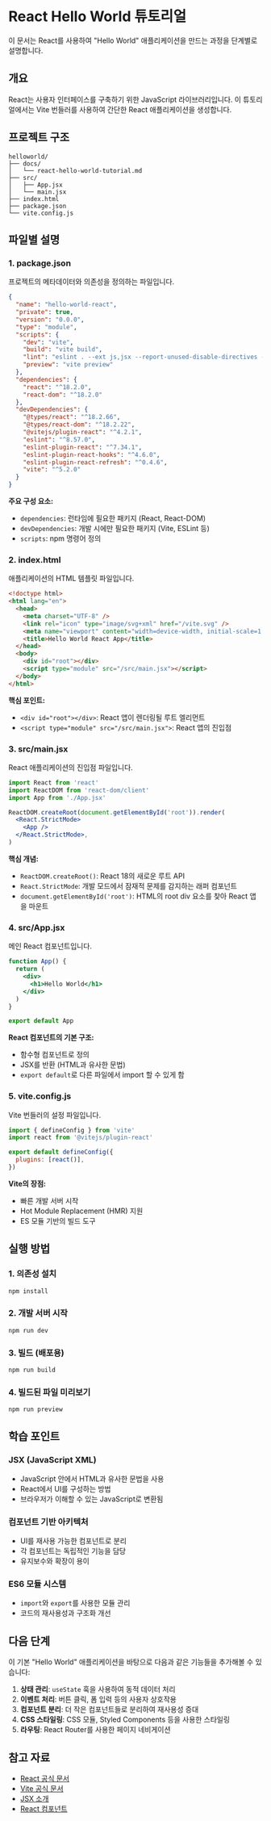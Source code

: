 # React Hello World 튜토리얼

이 문서는 React를 사용하여 "Hello World" 애플리케이션을 만드는 과정을 단계별로 설명합니다.

## 개요

React는 사용자 인터페이스를 구축하기 위한 JavaScript 라이브러리입니다. 이 튜토리얼에서는 Vite 번들러를 사용하여 간단한 React 애플리케이션을 생성합니다.

## 프로젝트 구조

```
helloworld/
├── docs/
│   └── react-hello-world-tutorial.md
├── src/
│   ├── App.jsx
│   └── main.jsx
├── index.html
├── package.json
└── vite.config.js
```

## 파일별 설명

### 1. package.json

프로젝트의 메타데이터와 의존성을 정의하는 파일입니다.

```json
{
  "name": "hello-world-react",
  "private": true,
  "version": "0.0.0",
  "type": "module",
  "scripts": {
    "dev": "vite",
    "build": "vite build",
    "lint": "eslint . --ext js,jsx --report-unused-disable-directives --max-warnings 0",
    "preview": "vite preview"
  },
  "dependencies": {
    "react": "^18.2.0",
    "react-dom": "^18.2.0"
  },
  "devDependencies": {
    "@types/react": "^18.2.66",
    "@types/react-dom": "^18.2.22",
    "@vitejs/plugin-react": "^4.2.1",
    "eslint": "^8.57.0",
    "eslint-plugin-react": "^7.34.1",
    "eslint-plugin-react-hooks": "^4.6.0",
    "eslint-plugin-react-refresh": "^0.4.6",
    "vite": "^5.2.0"
  }
}
```

**주요 구성 요소:**
- `dependencies`: 런타임에 필요한 패키지 (React, React-DOM)
- `devDependencies`: 개발 시에만 필요한 패키지 (Vite, ESLint 등)
- `scripts`: npm 명령어 정의

### 2. index.html

애플리케이션의 HTML 템플릿 파일입니다.

```html
<!doctype html>
<html lang="en">
  <head>
    <meta charset="UTF-8" />
    <link rel="icon" type="image/svg+xml" href="/vite.svg" />
    <meta name="viewport" content="width=device-width, initial-scale=1.0" />
    <title>Hello World React App</title>
  </head>
  <body>
    <div id="root"></div>
    <script type="module" src="/src/main.jsx"></script>
  </body>
</html>
```

**핵심 포인트:**
- `<div id="root"></div>`: React 앱이 렌더링될 루트 엘리먼트
- `<script type="module" src="/src/main.jsx">`: React 앱의 진입점

### 3. src/main.jsx

React 애플리케이션의 진입점 파일입니다.

```jsx
import React from 'react'
import ReactDOM from 'react-dom/client'
import App from './App.jsx'

ReactDOM.createRoot(document.getElementById('root')).render(
  <React.StrictMode>
    <App />
  </React.StrictMode>,
)
```

**핵심 개념:**
- `ReactDOM.createRoot()`: React 18의 새로운 루트 API
- `React.StrictMode`: 개발 모드에서 잠재적 문제를 감지하는 래퍼 컴포넌트
- `document.getElementById('root')`: HTML의 root div 요소를 찾아 React 앱을 마운트

### 4. src/App.jsx

메인 React 컴포넌트입니다.

```jsx
function App() {
  return (
    <div>
      <h1>Hello World</h1>
    </div>
  )
}

export default App
```

**React 컴포넌트의 기본 구조:**
- 함수형 컴포넌트로 정의
- JSX를 반환 (HTML과 유사한 문법)
- `export default`로 다른 파일에서 import 할 수 있게 함

### 5. vite.config.js

Vite 번들러의 설정 파일입니다.

```javascript
import { defineConfig } from 'vite'
import react from '@vitejs/plugin-react'

export default defineConfig({
  plugins: [react()],
})
```

**Vite의 장점:**
- 빠른 개발 서버 시작
- Hot Module Replacement (HMR) 지원
- ES 모듈 기반의 빌드 도구

## 실행 방법

### 1. 의존성 설치
```bash
npm install
```

### 2. 개발 서버 시작
```bash
npm run dev
```

### 3. 빌드 (배포용)
```bash
npm run build
```

### 4. 빌드된 파일 미리보기
```bash
npm run preview
```

## 학습 포인트

### JSX (JavaScript XML)
- JavaScript 안에서 HTML과 유사한 문법을 사용
- React에서 UI를 구성하는 방법
- 브라우저가 이해할 수 있는 JavaScript로 변환됨

### 컴포넌트 기반 아키텍처
- UI를 재사용 가능한 컴포넌트로 분리
- 각 컴포넌트는 독립적인 기능을 담당
- 유지보수와 확장이 용이

### ES6 모듈 시스템
- `import`와 `export`를 사용한 모듈 관리
- 코드의 재사용성과 구조화 개선

## 다음 단계

이 기본 "Hello World" 애플리케이션을 바탕으로 다음과 같은 기능들을 추가해볼 수 있습니다:

1. **상태 관리**: `useState` 훅을 사용하여 동적 데이터 처리
2. **이벤트 처리**: 버튼 클릭, 폼 입력 등의 사용자 상호작용
3. **컴포넌트 분리**: 더 작은 컴포넌트들로 분리하여 재사용성 증대
4. **CSS 스타일링**: CSS 모듈, Styled Components 등을 사용한 스타일링
5. **라우팅**: React Router를 사용한 페이지 네비게이션

## 참고 자료

- [React 공식 문서](https://react.dev/)
- [Vite 공식 문서](https://vitejs.dev/)
- [JSX 소개](https://react.dev/learn/writing-markup-with-jsx)
- [React 컴포넌트](https://react.dev/learn/your-first-component)